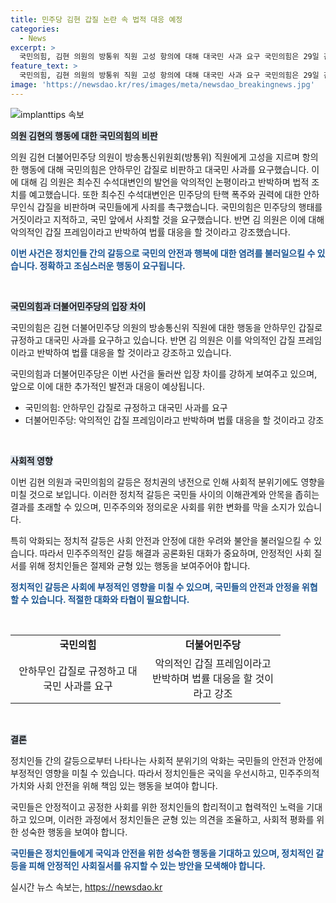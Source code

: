 ```yaml
---
title: 민주당 김현 갑질 논란 속 법적 대응 예정
categories:
  - News
excerpt: >
  국민의힘, 김현 의원의 방통위 직원 고성 항의에 대해 대국민 사과 요구 국민의힘은 29일 김현 더불어민주당 의원의 방송통신위원회(방통위) 직원에게 고성을 지르며 항의한 것을 안하무인 갑질이라 비판하며 대국민 사과를 요구했다. 김 의원은 악의적인 논평이라고 반박하며 법적 조치를 예고했고, 최수진 수석대변인은 김 의원의 행태를 행패 수준으로 지적하며 국민들에게 사죄를 요구했다. 김 의원은 상황에 대해 반박하며 법률 대응을 강조했다.
feature_text: >
  국민의힘, 김현 의원의 방통위 직원 고성 항의에 대해 대국민 사과 요구 국민의힘은 29일 김현 더불어민주당 의원의 방송통신위원회(방통위) 직원에게 고성을 지르며 항의한 것을 안하무인 갑질이라 비판하며 대국민 사과를 요구했다. 김 의원은 악의적인 논평이라고 반박하며 법적 조치를 예고했고, 최수진 수석대변인은 김 의원의 행태를 행패 수준으로 지적하며 국민들에게 사죄를 요구했다. 김 의원은 상황에 대해 반박하며 법률 대응을 강조했다.
image: 'https://newsdao.kr/res/images/meta/newsdao_breakingnews.jpg'
---
```


<p><img src="https://newsdao.kr/res/images/meta/newsdao_breakingnews.jpg" alt="implanttips 속보" /></p>

<p><b><span style="background-color: #21538527;">의원 김현의 행동에 대한 국민의힘의 비판</span></b></p>

<p>의원 김현 더불어민주당 의원이 방송통신위원회(방통위) 직원에게 고성을 지르며 항의한 행동에 대해 국민의힘은 안하무인 갑질로 비판하고 대국민 사과를 요구했습니다. 이에 대해 김 의원은 최수진 수석대변인의 발언을 악의적인 논평이라고 반박하며 법적 조치를 예고했습니다. 또한 최수진 수석대변인은 민주당의 탄핵 폭주와 권력에 대한 안하무인식 갑질을 비판하며 국민들에게 사죄를 촉구했습니다. 국민의힘은 민주당의 행태를 거짓이라고 지적하고, 국민 앞에서 사죄할 것을 요구했습니다. 반면 김 의원은 이에 대해 악의적인 갑질 프레임이라고 반박하여 법률 대응을 할 것이라고 강조했습니다.</p>

<p><b><span style="color: #1a5490;">이번 사건은 정치인들 간의 갈등으로 국민의 안전과 행복에 대한 염려를 불러일으킬 수 있습니다. 정확하고 조심스러운 행동이 요구됩니다.</span></b></p>

<p data-ke-size="size16">&nbsp;</p>

<p><b><span style="background-color: #21538527;">국민의힘과 더불어민주당의 입장 차이</span></b></p>

<p>국민의힘은 김현 더불어민주당 의원의 방송통신위 직원에 대한 행동을 안하무인 갑질로 규정하고 대국민 사과를 요구하고 있습니다. 반면 김 의원은 이를 악의적인 갑질 프레임이라고 반박하여 법률 대응을 할 것이라고 강조하고 있습니다.</p>

<p>국민의힘과 더불어민주당은 이번 사건을 둘러싼 입장 차이를 강하게 보여주고 있으며, 앞으로 이에 대한 추가적인 발전과 대응이 예상됩니다.</p>

<ul>
  <li>국민의힘: 안하무인 갑질로 규정하고 대국민 사과를 요구</li>
  <li>더불어민주당: 악의적인 갑질 프레임이라고 반박하며 법률 대응을 할 것이라고 강조</li>
</ul>

<p data-ke-size="size16">&nbsp;</p>

<p><b><span style="background-color: #21538527;">사회적 영향</span></b></p>

<p>이번 김현 의원과 국민의힘의 갈등은 정치권의 냉전으로 인해 사회적 분위기에도 영향을 미칠 것으로 보입니다. 이러한 정치적 갈등은 국민들 사이의 이해관계와 안목을 좁히는 결과를 초래할 수 있으며, 민주주의와 정의로운 사회를 위한 변화를 막을 소지가 있습니다.</p>

<p>특히 악화되는 정치적 갈등은 사회 안전과 안정에 대한 우려와 불안을 불러일으킬 수 있습니다. 따라서 민주주의적인 갈등 해결과 공론화된 대화가 중요하며, 안정적인 사회 질서를 위해 정치인들은 절제와 균형 있는 행동을 보여주어야 합니다.</p>

<p><b><span style="color: #1a5490;">정치적인 갈등은 사회에 부정적인 영향을 미칠 수 있으며, 국민들의 안전과 안정을 위협할 수 있습니다. 적절한 대화와 타협이 필요합니다.</span></b></p>

<p data-ke-size="size16">&nbsp;</p>

<table>
  <tbody>
    <tr>
      <td style="text-align: center; width: 200px; height: 15px;"><b>국민의힘</b></td>
      <td style="text-align: center; width: 200px; height: 15px;"><b>더불어민주당</b></td>
    </tr>
    <tr>
      <td style="text-align: center; height: 15px;">안하무인 갑질로 규정하고 대국민 사과를 요구</td>
      <td style="text-align: center; height: 15px;">악의적인 갑질 프레임이라고 반박하며 법률 대응을 할 것이라고 강조</td>
    </tr>
  </tbody>
</table>

<p data-ke-size="size16">&nbsp;</p>

<p><b><span style="background-color: #21538527;">결론</span></b></p>

<p>정치인들 간의 갈등으로부터 나타나는 사회적 분위기의 악화는 국민들의 안전과 안정에 부정적인 영향을 미칠 수 있습니다. 따라서 정치인들은 국익을 우선시하고, 민주주의적 가치와 사회 안전을 위해 책임 있는 행동을 보여야 합니다.</p>

<p>국민들은 안정적이고 공정한 사회를 위한 정치인들의 합리적이고 협력적인 노력을 기대하고 있으며, 이러한 과정에서 정치인들은 균형 있는 의견을 조율하고, 사회적 평화를 위한 성숙한 행동을 보여야 합니다.</p>

<p><b><span style="color: #1a5490;">국민들은 정치인들에게 국익과 안전을 위한 성숙한 행동을 기대하고 있으며, 정치적인 갈등을 피해 안정적인 사회질서를 유지할 수 있는 방안을 모색해야 합니다.</span></b></p>
실시간 뉴스 속보는, <a href="https://newsdao.kr" rel="dofollow">https://newsdao.kr</a>


